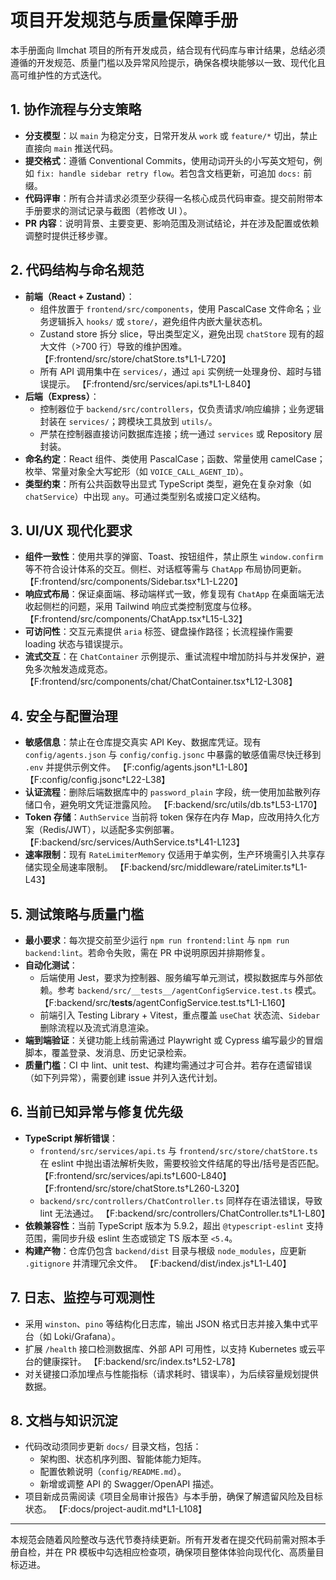 # 项目开发规范与质量保障手册

本手册面向 llmchat 项目的所有开发成员，结合现有代码库与审计结果，总结必须遵循的开发规范、质量门槛以及异常风险提示，确保各模块能够以一致、现代化且高可维护性的方式迭代。

## 1. 协作流程与分支策略
- **分支模型**：以 `main` 为稳定分支，日常开发从 `work` 或 `feature/*` 切出，禁止直接向 `main` 推送代码。
- **提交格式**：遵循 Conventional Commits，使用动词开头的小写英文短句，例如 `fix: handle sidebar retry flow`。若包含文档更新，可追加 `docs:` 前缀。
- **代码评审**：所有合并请求必须至少获得一名核心成员代码审查。提交前附带本手册要求的测试记录与截图（若修改 UI ）。
- **PR 内容**：说明背景、主要变更、影响范围及测试结论，并在涉及配置或依赖调整时提供迁移步骤。

## 2. 代码结构与命名规范
- **前端（React + Zustand）**：
  - 组件放置于 `frontend/src/components`，使用 PascalCase 文件命名；业务逻辑拆入 `hooks/` 或 `store/`，避免组件内嵌大量状态机。
  - Zustand store 拆分 slice，导出类型定义，避免出现 `chatStore` 现有的超大文件（>700 行）导致的维护困难。 【F:frontend/src/store/chatStore.ts†L1-L720】
  - 所有 API 调用集中在 `services/`，通过 `api` 实例统一处理身份、超时与错误提示。 【F:frontend/src/services/api.ts†L1-L840】
- **后端（Express）**：
  - 控制器位于 `backend/src/controllers`，仅负责请求/响应编排；业务逻辑封装在 `services/`；跨模块工具放到 `utils/`。
  - 严禁在控制器直接访问数据库连接；统一通过 `services` 或 Repository 层封装。
- **命名约定**：React 组件、类使用 PascalCase；函数、常量使用 camelCase；枚举、常量对象全大写蛇形（如 `VOICE_CALL_AGENT_ID`）。
- **类型约束**：所有公共函数导出显式 TypeScript 类型，避免在复杂对象（如 `chatService`）中出现 `any`。可通过类型别名或接口定义结构。

## 3. UI/UX 现代化要求
- **组件一致性**：使用共享的弹窗、Toast、按钮组件，禁止原生 `window.confirm` 等不符合设计体系的交互。侧栏、对话框等需与 `ChatApp` 布局协同更新。 【F:frontend/src/components/Sidebar.tsx†L1-L220】
- **响应式布局**：保证桌面端、移动端样式一致，修复现有 `ChatApp` 在桌面端无法收起侧栏的问题，采用 Tailwind 响应式类控制宽度与位移。 【F:frontend/src/components/ChatApp.tsx†L15-L32】
- **可访问性**：交互元素提供 `aria` 标签、键盘操作路径；长流程操作需要 loading 状态与错误提示。
- **流式交互**：在 `ChatContainer` 示例提示、重试流程中增加防抖与并发保护，避免多次触发造成竞态。 【F:frontend/src/components/chat/ChatContainer.tsx†L12-L308】

## 4. 安全与配置治理
- **敏感信息**：禁止在仓库提交真实 API Key、数据库凭证。现有 `config/agents.json` 与 `config/config.jsonc` 中暴露的敏感值需尽快迁移到 `.env` 并提供示例文件。 【F:config/agents.json†L1-L80】【F:config/config.jsonc†L22-L38】
- **认证流程**：删除后端数据库中的 `password_plain` 字段，统一使用加盐散列存储口令，避免明文凭证泄露风险。 【F:backend/src/utils/db.ts†L53-L170】
- **Token 存储**：`AuthService` 当前将 token 保存在内存 Map，应改用持久化方案（Redis/JWT），以适配多实例部署。 【F:backend/src/services/AuthService.ts†L41-L123】
- **速率限制**：现有 `RateLimiterMemory` 仅适用于单实例，生产环境需引入共享存储实现全局速率限制。 【F:backend/src/middleware/rateLimiter.ts†L1-L43】

## 5. 测试策略与质量门槛
- **最小要求**：每次提交前至少运行 `npm run frontend:lint` 与 `npm run backend:lint`。若命令失败，需在 PR 中说明原因并排期修复。
- **自动化测试**：
  - 后端使用 Jest，要求为控制器、服务编写单元测试，模拟数据库与外部依赖。参考 `backend/src/__tests__/agentConfigService.test.ts` 模式。 【F:backend/src/__tests__/agentConfigService.test.ts†L1-L160】
  - 前端引入 Testing Library + Vitest，重点覆盖 `useChat` 状态流、`Sidebar` 删除流程以及流式消息渲染。
- **端到端验证**：关键功能上线前需通过 Playwright 或 Cypress 编写最少的冒烟脚本，覆盖登录、发消息、历史记录检索。
- **质量门槛**：CI 中 lint、unit test、构建均需通过才可合并。若存在遗留错误（如下列异常），需要创建 issue 并列入迭代计划。

## 6. 当前已知异常与修复优先级
- **TypeScript 解析错误**：
  - `frontend/src/services/api.ts` 与 `frontend/src/store/chatStore.ts` 在 eslint 中抛出语法解析失败，需要校验文件结尾的导出/括号是否匹配。 【F:frontend/src/services/api.ts†L600-L840】【F:frontend/src/store/chatStore.ts†L260-L320】
  - `backend/src/controllers/ChatController.ts` 同样存在语法错误，导致 lint 无法通过。 【F:backend/src/controllers/ChatController.ts†L1-L80】
- **依赖兼容性**：当前 TypeScript 版本为 5.9.2，超出 `@typescript-eslint` 支持范围，需同步升级 eslint 生态或锁定 TS 版本至 `<5.4`。
- **构建产物**：仓库仍包含 `backend/dist` 目录与根级 `node_modules`，应更新 `.gitignore` 并清理冗余文件。 【F:backend/dist/index.js†L1-L40】

## 7. 日志、监控与可观测性
- 采用 `winston`、`pino` 等结构化日志库，输出 JSON 格式日志并接入集中式平台（如 Loki/Grafana）。
- 扩展 `/health` 接口检测数据库、外部 API 可用性，以支持 Kubernetes 或云平台的健康探针。 【F:backend/src/index.ts†L52-L78】
- 对关键接口添加埋点与性能指标（请求耗时、错误率），为后续容量规划提供数据。

## 8. 文档与知识沉淀
- 代码改动须同步更新 `docs/` 目录文档，包括：
  - 架构图、状态机序列图、智能体能力矩阵。
  - 配置依赖说明（`config/README.md`）。
  - 新增或调整 API 的 Swagger/OpenAPI 描述。
- 项目新成员需阅读《项目全局审计报告》与本手册，确保了解遗留风险及目标状态。 【F:docs/project-audit.md†L1-L108】

---
本规范会随着风险整改与迭代节奏持续更新。所有开发者在提交代码前需对照本手册自检，并在 PR 模板中勾选相应检查项，确保项目整体体验向现代化、高质量目标迈进。

